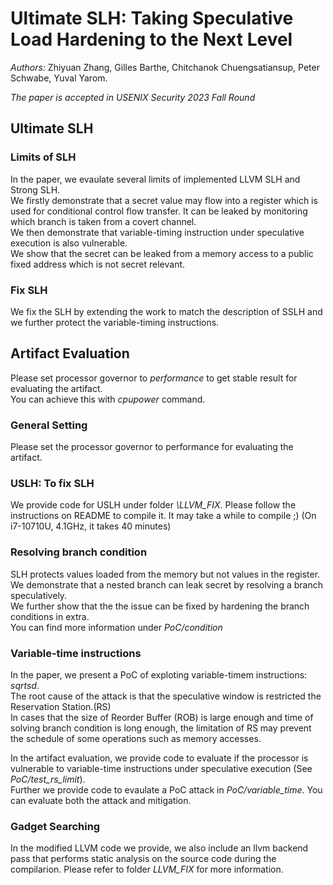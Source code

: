 # Ultimate SLH: Taking Speculative Load Hardening to the Next Level
*Authors:* Zhiyuan Zhang, Gilles Barthe, Chitchanok Chuengsatiansup, Peter Schwabe, Yuval Yarom.


*The paper is accepted in USENIX Security 2023 Fall Round*

## Ultimate SLH

### Limits of SLH
In the paper, we evaulate several limits of implemented LLVM SLH and Strong SLH.  
We firstly demonstrate that a secret value may flow into a register which is used for conditional
 control flow transfer. It can be leaked by monitoring which branch is taken from a covert channel.  
We then demonstrate that variable-timing instruction under speculative execution is also vulnerable.  
We show that the secret can be leaked from a memory access to a public fixed address which is not secret relevant.  

### Fix SLH
We fix the SLH by extending the work to match the description of SSLH and we further protect the 
variable-timing instructions.

## Artifact Evaluation
Please set processor governor to *performance* to get stable result for evaluating the artifact.  
You can achieve this with *cpupower* command.

### General Setting
Please set the processor governor to performance for evaluating the artifact.  


### USLH: To fix SLH
We provide code for USLH under folder *\LLVM_FIX*. Please follow the instructions on README to compile it. It may take a while to compile ;) (On i7-10710U, 4.1GHz, it takes 40 minutes)

### Resolving branch condition
SLH protects values loaded from the memory but not values in the register.  
We demonstrate that a nested branch can leak secret by resolving a branch speculatively.  
We further show that the the issue can be fixed by hardening the branch conditions in extra.  
You can find more information under *PoC/condition*

### Variable-time instructions
In the paper, we present a PoC of exploting variable-timem instructions: *sqrtsd*.  
The root cause of the attack is that the speculative window is restricted the Reservation Station.(RS)  
In cases that the size of Reorder Buffer (ROB) is large enough and time of solving branch condition is long enough, the limitation of RS may prevent the schedule of some operations such as memory accesses.  

In the artifact evaluation, we provide code to evaluate if the processor is vulnerable to variable-time instructions under speculative execution (See *PoC/test_rs_limit*).  
Further we provide code to evaulate a PoC attack in *PoC/variable_time*. You can evaluate both the attack and mitigation.

### Gadget Searching
In the modified LLVM code we provide, we also include an llvm backend pass that performs static analysis on the source code during the compilarion. Please refer to folder *LLVM_FIX* for more information.

